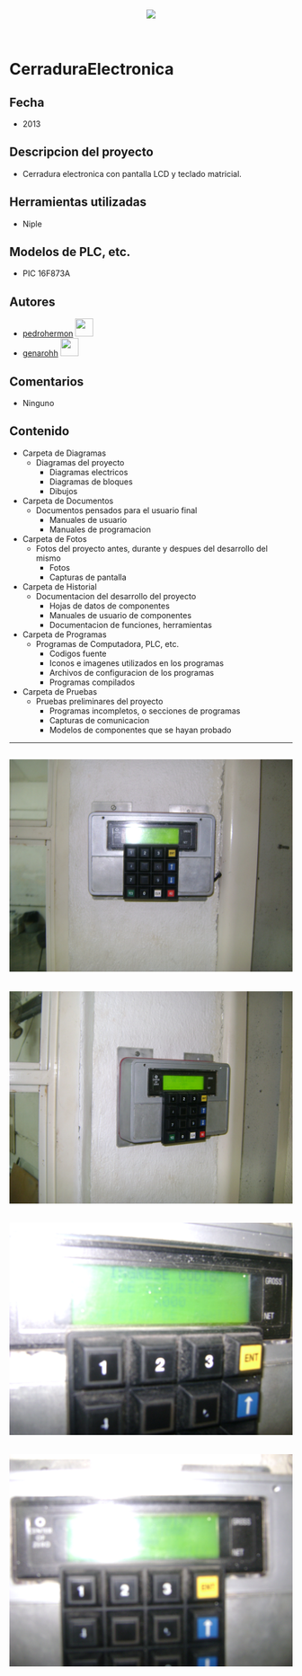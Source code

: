 <br/>
<p align="center">
  <img src="https://avatars2.githubusercontent.com/u/15052789?v=3&s=200">
</p>
<br/>

# CerraduraElectronica

## Fecha
* 2013

## Descripcion del proyecto
* Cerradura electronica con pantalla LCD y teclado matricial.

## Herramientas utilizadas
* Niple

## Modelos de PLC, etc.
* PIC 16F873A

## Autores
* <a href="http://www.github.com/pedrohermon">pedrohermon</a> <img src="https://avatars0.githubusercontent.com/u/15159556?v=3" height="32" width="32">
* <a href="http://www.github.com/genarohh">genarohh</a> <img src="https://avatars3.githubusercontent.com/u/15147561?v=3" height="32" width="32">

## Comentarios
* Ninguno

## Contenido
* Carpeta de Diagramas
	* Diagramas del proyecto
		* Diagramas electricos
		* Diagramas de bloques
		* Dibujos
* Carpeta de Documentos
	* Documentos pensados para el usuario final
		* Manuales de usuario
		* Manuales de programacion
* Carpeta de Fotos
	* Fotos del proyecto antes, durante y despues del desarrollo del mismo
		* Fotos
		* Capturas de pantalla
* Carpeta de Historial
	* Documentacion del desarrollo del proyecto
		* Hojas de datos de componentes
		* Manuales de usuario de componentes
		* Documentacion de funciones, herramientas
* Carpeta de Programas
	* Programas de Computadora, PLC, etc. 
		* Codigos fuente
		* Iconos e imagenes utilizados en los programas
		* Archivos de configuracion de los programas
		* Programas compilados
* Carpeta de Pruebas
	* Pruebas preliminares del proyecto
		* Programas incompletos, o secciones de programas
		* Capturas de comunicacion
		* Modelos de componentes que se hayan probado

---
![DSC03122.JPG](/Fotos/DSC03122.JPG)
---
![DSC03123.JPG](/Fotos/DSC03123.JPG)
---
![DSC03124.JPG](/Fotos/DSC03124.JPG)
---
![DSC03125.JPG](/Fotos/DSC03125.JPG)
---
